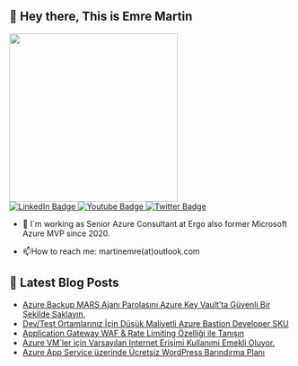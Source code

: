 ## 👋 Hey there, This is Emre Martin  

<div id="header" align="left">
  <img src="https://media.giphy.com/media/bk8UGCysurqC2gmJ0o/giphy.gif" width="300"/>
</div>
<div id="badges"  align="left" >
  <a href="[your-linkedin-URL](https://www.linkedin.com/in/martinemre/)">
    <img src="https://img.shields.io/badge/LinkedIn-blue?style=for-the-badge&logo=linkedin&logoColor=white" alt="LinkedIn Badge"/>
  </a>
  <a href="your-youtube-URL">
    <img src="https://img.shields.io/badge/YouTube-red?style=for-the-badge&logo=youtube&logoColor=white" alt="Youtube Badge"/>
  </a>
  <a href="https://x.com/emr3martin?t=rQD5H0AYuUFkWg3nthiu8w&s=09">
    <img src="https://img.shields.io/badge/Twitter-blue?style=for-the-badge&logo=twitter&logoColor=white" alt="Twitter Badge"/>
  </a>   
</div>

- :telescope: I`m working as Senior Azure Consultant at Ergo also former Microsoft Azure MVP since 2020.

- :mailbox:How to reach me: martinemre(at)outlook.com
  
## 📩 Latest Blog Posts 
<!-- BLOG-POST-LIST:START -->
- [Azure Backup MARS Ajanı Parolasını Azure Key Vault’ta Güvenli Bir Şekilde Saklayın.](https://martinemre.github.io/azure/All-About-Azure-And-Cup-Of-Coffe-005/)
- [Dev/Test Ortamlarınız İçin Düşük Maliyetli Azure Bastion Developer SKU](https://martinemre.github.io/azure/All-About-Azure-And-Cup-Of-Coffe-004/)
- [Application Gateway WAF &amp; Rate Limiting Özelliği ile Tanışın](https://martinemre.github.io/azure/All-About-Azure-And-Cup-Of-Coffe-003/)
- [Azure VM`ler için Varsayılan Internet Erişimi Kullanımi Emekli Oluyor.](https://martinemre.github.io/azure/All-About-Azure-And-Cup-Of-Coffe-002/)
- [Azure App Service üzerinde Ücretsiz WordPress Barındırma Planı](https://martinemre.github.io/azure/All-About-Azure-And-Cup-Of-Coffe-001/)
<!-- BLOG-POST-LIST:END -->

